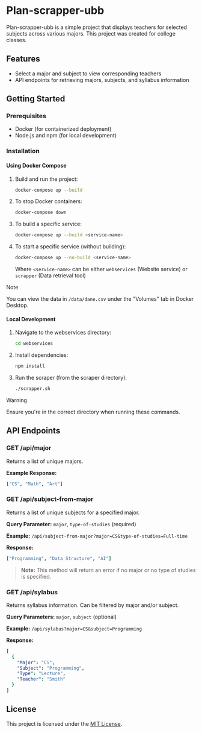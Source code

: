 # Plan-scrapper-ubb

Plan-scrapper-ubb is a simple project that displays teachers for selected subjects across various majors. This project was created for college classes.

## Features

- Select a major and subject to view corresponding teachers
- API endpoints for retrieving majors, subjects, and syllabus information

## Getting Started

### Prerequisites

- Docker (for containerized deployment)
- Node.js and npm (for local development)

### Installation

#### Using Docker Compose

1. Build and run the project:
   ```bash
   docker-compose up --build
   ```

2. To stop Docker containers:
   ```bash
   docker-compose down
   ```

3. To build a specific service:
   ```bash
   docker-compose up --build <service-name>
   ```
4. To start a specific service (without building):
   ```bash
   docker-compose up --no-build <service-name>
   ```
   Where `<service-name>` can be either `webservices` (Website service) or `scrapper` (Data retrieval tool)

> [!NOTE]
> You can view the data in `/data/dane.csv` under the "Volumes" tab in Docker Desktop.

#### Local Development

1. Navigate to the webservices directory:
   ```bash
   cd webservices
   ```

2. Install dependencies:
   ```bash
   npm install
   ```

3. Run the scraper (from the scraper directory):
   ```bash
   ./scrapper.sh
   ```

> [!WARNING]
> Ensure you're in the correct directory when running these commands.

## API Endpoints

### GET /api/major

Returns a list of unique majors.

**Example Response:**
```yaml
["CS", "Math", "Art"]
```

### GET /api/subject-from-major

Returns a list of unique subjects for a specified major.

**Query Parameter:** `major`, `type-of-studies` (required)

**Example:** `/api/subject-from-major?major=CS&type-of-studies=Full-time`

**Response:**
```yaml
["Programming", "Data Structure", "AI"]
```

> **Note:** This method will return an error if no major or no type of studies is specified.

### GET /api/sylabus

Returns syllabus information. Can be filtered by major and/or subject.

**Query Parameters:** `major`, `subject` (optional)

**Example:** `/api/sylabus?major=CS&subject=Programming`

**Response:**
```yaml
[
  {
    "Major": "CS",
    "Subject": "Programming",
    "Type": "Lecture",
    "Teacher": "Smith"
  }
]
```

## License

This project is licensed under the [MIT License](LICENSE).
